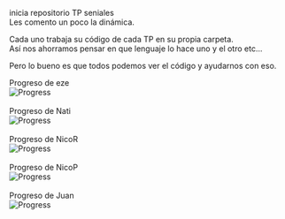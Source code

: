 inicia repositorio TP seniales<br />
Les comento un poco la dinámica.<br />

Cada uno trabaja su código de cada TP en su propia carpeta.<br />
Así nos ahorramos pensar en que lenguaje lo hace uno y el otro etc...<br />

Pero lo bueno es que todos podemos ver el código y ayudarnos con eso.<br />

Progreso de eze<br />
![Progress](http://progressed.io/bar/26)<br />
<br />
Progreso de Nati<br />
![Progress](http://progressed.io/bar/0)<br />
<br />
Progreso de NicoR<br />
![Progress](http://progressed.io/bar/0)<br />
<br />
Progreso de NicoP<br />
![Progress](http://progressed.io/bar/0)<br />
<br />
Progreso de Juan<br />
![Progress](http://progressed.io/bar/0)<br />
